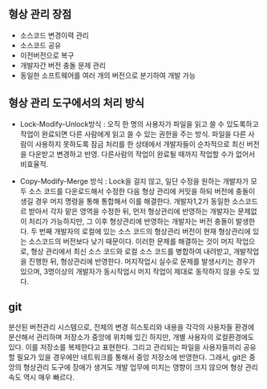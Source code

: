 ## 형상 관리 장점
- 소스코드 변경이력 관리
- 소스코드 공유
- 이전버전으로 복구
- 개발자간 버전 충돌 문제 관리
- 동일한 소프트웨어를 여러 개의 버전으로 분기하여 개발 가능

 

## 형상 관리 도구에서의 처리 방식
- Lock-Modify-Unlock방식
: 오직 한 명의 사용자가 파일을 읽고 쓸 수 있도록하고 작업이 완료되면 다른 사람에게 읽고 쓸 수 있는 권한을 주는 방식. 파일을 다른 사람이 사용하지 못하도록 잠금 처리를 한 상태에서 개발자들이 순차적으로 최신 버전을 다운받고 변경하고 반영. 다른사람의 작업이 완료될 때까지 작업할 수가 없어서 비효율적. 

- Copy-Modify-Merge 방식
: Lock을 걸지 않고, 일단 수정을 원하는 개발자가 모두 소스 코드를 다운로드해서 수정한 다음 형상 관리에 커밋을 하되 버전에 충돌이 생길 경우 머지 명령을 통해 통합해서 이를 해결한다. 개발자1,2가 동일한 소스코드르 받아서 각자 맡은 영역을 수정한 뒤, 먼저 형상관리에 반영하는 개발자는 문제없이 처리가 가능하지만, 그 이후 형상관리에 반영하는 개발자는 버전 충돌이 발생한다. 두 번째 개발자의 로컬에 있는 소스 코드의 형상관리 버전이 현재 형상관리에 있는 소스코드의 버전보다 낮기 때문이다. 이러한 문제를 해결하는 것이 머지 작업으로, 형상 관리에서 최신 소스 코드와 로컬 소스 코드를 병합하여 내려받고, 개발작업을 진행한 뒤, 형상관리에 반영한다. 머지작업시 실수로 문제를 발생시키는 경우가 있으며, 3명이상의 개발자가 동시작업시 머지 작업이 제대로 동작하지 않을 수도 있다.

## git
분산된 버전관리 시스템으로, 전체의 변경 히스토리와 내용을 각각의 사용자들 환경에 분산해서 관리하며 저장소가 중앙에 위치해 있긴 하지만, 개별 사용자의 로컬환경에도 있다.
이를 저장소를 복제한다고 표현한다. 그리고 관리되는 파일을 사용자들끼리 공유할 필요가 있을 경우에만 네트워크를 통해서 중앙 저장소에 반영한다.
그래서, git은 중앙의 형상관리 도구에 장애가 생겨도 개발 업무에 미치는 영향이 크지 않으며 형상 관리 속도 역시 매우 빠르다.
